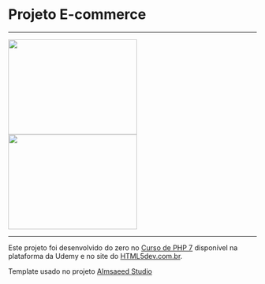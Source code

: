 # Projeto E-commerce
<hr>
<img src="https://res.cloudinary.com/oli37/image/upload/v1607449326/Git/E-commerce/ecommerce_2_jsv6qs.png" height=193 width=261>
<img src="https://res.cloudinary.com/oli37/image/upload/v1607449327/Git/E-commerce/ecommerce_1_vipfmu.png" height=193 width=261>
<hr>






Este projeto foi desenvolvido do zero no [Curso de PHP 7](https://www.udemy.com/curso-completo-de-php-7/) disponível na plataforma da Udemy e no site do [HTML5dev.com.br](https://www.html5dev.com.br/curso/curso-completo-de-php-7).

Template usado no projeto [Almsaeed Studio](https://almsaeedstudio.com)
